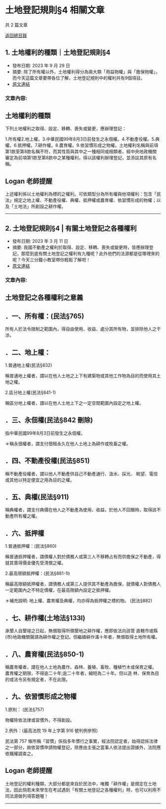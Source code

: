 # 土地登記規則§4 相關文章

共 2 篇文章

[返回總目錄](00_總目錄.md)

## 1. 土地權利的種類｜土地登記規則§4

- 發布日期: 2023 年 9 月 29 日
- 摘要: 除了所有權以外，土地權利得分為兩大類「用益物權」與「擔保物權」，而今天這篇文章要帶各位了解，土地登記規則中的權利共有9個項目。
- [原文連結](https://www.jasper-realestate.com/%e5%9c%9f%e5%9c%b0%e6%ac%8a%e5%88%a9%e7%9a%84%e7%a8%ae%e9%a1%9e-%e5%9c%9f%e5%9c%b0-%e7%99%bb%e8%a8%98%e8%a6%8f%e5%89%874/)

### 文章內容:

## 土地權利的種類

下列土地權利之取得、設定、移轉、喪失或變更，應辦理登記：

1.所有權2.地上權。3.中華民國99年8月3日前發生之永佃權。4.不動產役權。5.典權。6.抵押權。7.耕作權。8.農育權。9.依習慣形成之物權。土地權利名稱與前項第1款至第8款名稱不符，而其性質與其中之一種相同或相類者，經中央地政機關審定為前項第1款至第8款中之某種權利，得以該權利辦理登記，並添註其原有名稱。

## Logan 老師提醒

上述權利係以土地權利為標的之權利。可依類型分為所有權與他項權利：包含「民法」規定之地上權、不動產役權、典權、抵押權或農育權、依習慣形成的物權；以及「土地法」所創設之耕作權。

---

## 2. 土地登記規則§4 | 有關土地登記之各種權利

- 發布日期: 2023 年 3 月 11 日
- 摘要: 我國不動產之權利於取得、設定、移轉、喪失或變更時，皆應辦理登記，那麼到底有關土地登記之權利有九種呢？此外他們的法源都是從哪裡來的呢？今天三分鐘小教室帶你輕鬆了解吧！
- [原文連結](https://www.jasper-realestate.com/%e5%9c%9f%e5%9c%b0%e7%99%bb%e8%a8%98%e8%a6%8f%e5%89%874_%e6%9c%89%e9%97%9c%e5%9c%9f%e5%9c%b0%e7%99%bb%e8%a8%98%e4%b9%8b%e5%90%84%e7%a8%ae%e6%ac%8a%e5%88%a9/)

### 文章內容:

## 土地登記之各種權利之意義

## ．一、所有權：(民法§765)

所有人於法令限制之範圍內，得自由使用、收益、處分其所有物，並排除他人之干涉。

## ．二、地上權：

1.普通地上權(民法§832)

稱普通地上權者，謂以在他人土地之上下有建築物或其他工作物為目的而使用其土地之權。

2.區分地上權(民法§841-1)

稱區分地上權者，謂以在他人土地上下之一定空間範圍內設定之地上權。

## ．三、永佃權(民法§842 刪除)

指中華民國99年8月3日前發生之永佃權。

＊稱永佃權者，謂支付佃租永久在他人土地上為耕作或牧畜之權。

## ．四、不動產役權(民法§851)

稱不動產役權者，謂以他人不動產供自己不動產通行、汲水、採光、 眺望、電信或其他以特定便宜之用為目的之權。

## ．五、典權(民法§911)

稱典權者，謂支付典價在他人之不動產為使用、收益，於他人不回贖時，取得該不動產所有權之權。

## ．六、抵押權

1.普通抵押權：(民法§860)

稱普通抵押權者，謂債權人對於債務人或第三人不移轉占有而供擔保之不動產，得就其賣得價金優先受清償之權。

2.最高限額抵押權：(民法§881-1I)

稱最高限額抵押權者，謂債務人或第三人提供其不動產為擔保，就債權人對債務人一定範圍內之不特定債權，在最高限額內設定之抵押權。

＊補充說明: 地上權、農育權及典權，均亦得為抵押權之標的物。 (民法§882)

## ．七、耕作權(土地法§133I)

承墾人自墾竣之日起，無償取得所領墾地之耕作權，應即依法向該管 直轄市或縣(市)地政機關聲請為耕作權之登記。但繼續耕作滿十年者，無償取得土地所有權。

## ．八、農育權(民法§850-1)

稱農育權者，謂在他人土地為農作、森林、養殖、畜牧、種植竹木或保育之權。 農育權之期限，不得逾二十年;逾二十年者，縮短為二十年。但以造 林、保育為目的或法令另有規定者，不在此限。

## ．九、依習慣形成之物權

1.原則： (民法§757)

物權除依法律或習慣外，不得創設。

2.例外：(最高法院 19 年上字第 916 號判例參照)

民法第 757 條所稱「習慣」係指多年慣行之事實，經法院認定者，始得認係法律之一部分，故依習慣申請物權登記，除應由主張之當事人依法提出證據外，法院應依職權調查之。

## Logan 老師提醒

土地登記的權利種類，大部分都是來自於民法中，唯獨「耕作權」是規定在土地法，因此倘若未來學生在考試遇到「有關土地登記之各種權利」時，也可以利用不同法源做列項答題喔！

---

